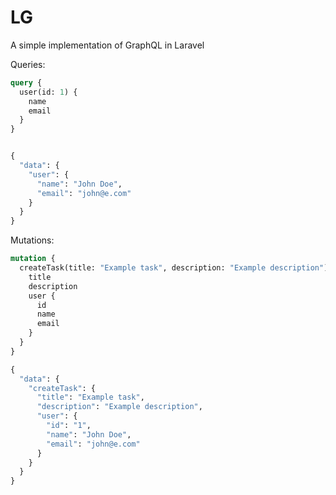 # LG

A simple implementation of GraphQL in Laravel

Queries:

```graphql
query {
  user(id: 1) {
    name
    email
  }
}


{
  "data": {
    "user": {
      "name": "John Doe",
      "email": "john@e.com"
    }
  }
}
```
Mutations:
```graphql
mutation {
  createTask(title: "Example task", description: "Example description") {
    title
    description
    user {
      id
      name
      email
    }
  }
}

{
  "data": {
    "createTask": {
      "title": "Example task",
      "description": "Example description",
      "user": {
        "id": "1",
        "name": "John Doe",
        "email": "john@e.com"
      }
    }
  }
}
